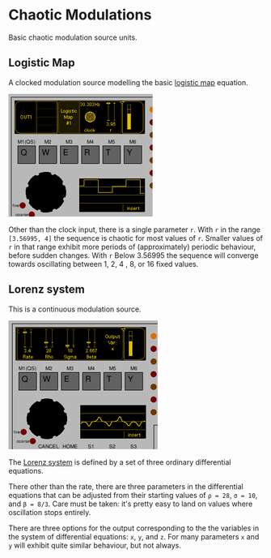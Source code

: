 # Chaotic Modulations

Basic chaotic modulation source units.

## Logistic Map

A clocked modulation source modelling the basic [logistic map](https://en.wikipedia.org/wiki/Logistic_map) equation.

<img src="./logisticmap.png">

Other than the clock input, there is a single parameter `r`. With `r` in the range `[3.56995, 4]` the sequence is chaotic for most values of `r`. Smaller values of `r` in that range exhibit more periods of (approximately) periodic behaviour, before sudden changes. With `r` Below 3.56995 the sequence will converge towards oscillating between 1, 2, 4 , 8, or 16 fixed values.

## Lorenz system

This is a continuous modulation source.

<img src="./lorenz.png">

The [Lorenz system](https://en.wikipedia.org/wiki/Lorenz_system) is defined by a set of three ordinary differential equations.

There other than the rate, there are three parameters in the differential equations that can be adjusted from their starting values of `ρ = 28`, `σ = 10`, and `β = 8/3`. Care must be taken: it's pretty easy to land on values where oscillation stops entirely.

There are three options for the output corresponding to the the variables in the system of differential equations: `x`, `y`, and `z`. For many parameters `x` and `y` will exhibit quite similar behaviour, but not always.
